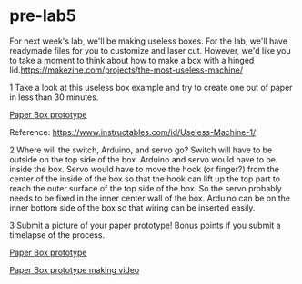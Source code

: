 # pre-lab5


For next week's lab, we'll be making useless boxes. For the lab, we'll have readymade files for you to customize and laser cut. However, we'd like you to take a moment to think about how to make a box with a hinged lid.https://makezine.com/projects/the-most-useless-machine/

1 Take a look at this useless box example and try to create one out of paper in less than 30 minutes.

[Paper Box prototype](https://github.com/contactkoh/pre-lab5/edit/master/box.jpg)

Reference: https://www.instructables.com/id/Useless-Machine-1/

2 Where will the switch, Arduino, and servo go?
Switch will have to be outside on the top side of the box. Arduino and servo would have to be inside the box. 
Servo would have to move the hook (or finger?) from the center of the inside of the box so that the hook can lift up the top part to reach the outer surface of the top side of the box. So the servo probably needs to be fixed in the inner center wall of the box. 
Arduino can be on the inner bottom side of the box so that wiring can be inserted easily.

3 Submit a picture of your paper prototype! Bonus points if you submit a timelapse of the process.

[Paper Box prototype](https://github.com/contactkoh/pre-lab5/edit/master/box.jpg)

[Paper Box prototype making video](https://youtu.be/uSK7jWY0maU)


